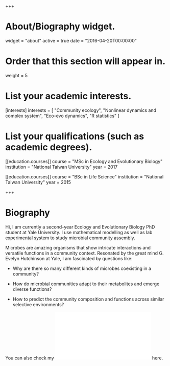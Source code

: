 +++
# About/Biography widget.
widget = "about"
active = true
date = "2016-04-20T00:00:00"

# Order that this section will appear in.
weight = 5

# List your academic interests.
[interests]
  interests = [
    "Community ecology",
    "Nonlinear dynamics and complex system",
    "Eco-evo dynamics",
    "R statistics"
  ]

# List your qualifications (such as academic degrees).
[[education.courses]]
  course = "MSc in Ecology and Evolutionary Biology"
  institution = "National Taiwan University"
  year = 2017

[[education.courses]]
  course = "BSc in Life Science"
  institution = "National Taiwan University"
  year = 2015

+++

# Biography

Hi, I am currently a second-year Ecology and Evolutionary Biology PhD student at Yale University. I use mathematical modelling as well as lab experimental system to study microbial community assembly. 

Microbes are amazing organisms that show intricate interactions and versatile functions in a community context. Resonated by the great mind G. Evelyn Hutchinson at Yale, I am fascinated by questions like: 

- Why are there so many different kinds of microbes coexisting in a community?

- How do microbial communities adapt to their metabolites and emerge diverse functions?

- How to predict the community composition and functions across similar selective environments?

You can also check my ![CV](/pdf/cyc-rmarkdown-cv.pdf) here.




